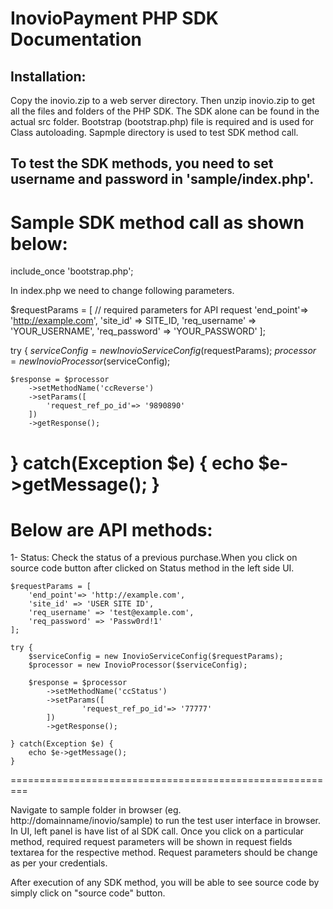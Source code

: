 # InovioPayment PHP SDK Documentation 

## Installation:

Copy the inovio.zip to a web server directory. Then unzip inovio.zip to get all the files and folders of the PHP SDK. The SDK alone can be found in the actual src folder. Bootstrap (bootstrap.php) file is required and is used for Class autoloading. Sapmple directory is used to test SDK method call.

## To test the SDK methods, you need to set username and password in 'sample/index.php'. 

Sample SDK method call as shown below:
=========================================================
include_once 'bootstrap.php';

In index.php we need to change following parameters.

$requestParams = [ // required parameters for API request
 	'end_point'=> 'http://example.com',
    'site_id' => SITE_ID,
    'req_username' => 'YOUR_USERNAME',
    'req_password' => 'YOUR_PASSWORD'
];

try {
	$serviceConfig = new InovioServiceConfig($requestParams);
	$processor = new InovioProcessor($serviceConfig);

	$response = $processor
		->setMethodName('ccReverse')
		->setParams([
			'request_ref_po_id'=> '9890890'
		])
		->getResponse();

} catch(Exception $e) {
	echo $e->getMessage();
}
==============================================================
Below are API methods:
==============================================================

1- Status: Check the status of a previous purchase.When you click on source code button after clicked on Status method in the left side UI.
   
   	$requestParams = [
        'end_point'=> 'http://example.com',
        'site_id' => 'USER SITE ID',
        'req_username' => 'test@example.com',
        'req_password' => 'Passw0rd!1'
    ];

    try {
        $serviceConfig = new InovioServiceConfig($requestParams);
        $processor = new InovioProcessor($serviceConfig);

        $response = $processor
            ->setMethodName('ccStatus')
            ->setParams([
                    'request_ref_po_id'=> '77777'
            ]) 
            ->getResponse();            

    } catch(Exception $e) {
        echo $e->getMessage();
    }

=========================================================


Navigate to sample folder in browser (eg. http://domainname/inovio/sample) to run the test user interface in browser. In UI, left panel is have list of al SDK call. Once you click on a particular method, required request parameters will be shown in request fields textarea for the respective method. Request parameters should be change as per your credentials.

After execution of any SDK method, you will be able to see source code by simply click on "source code" button.